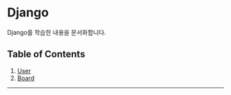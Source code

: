 # Django


Django를 학습한 내용을 문서화합니다. 


## Table of Contents

  1. [User](https://github.com/mchaemil/TIL/blob/master/Django/User.md)
  1. [Board](#Board)
  
---


